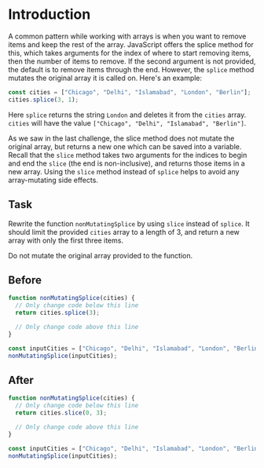 # Introduction

A common pattern while working with arrays is when you want to remove items and keep the rest of the array. JavaScript offers the splice method for this, which takes arguments for the index of where to start removing items, then the number of items to remove. If the second argument is not provided, the default is to remove items through the end. However, the `splice` method mutates the original array it is called on. Here's an example:
```javascript
const cities = ["Chicago", "Delhi", "Islamabad", "London", "Berlin"];
cities.splice(3, 1);
```
Here `splice` returns the string `London` and deletes it from the `cities` array. `cities` will have the value `["Chicago", "Delhi", "Islamabad", "Berlin"]`.

As we saw in the last challenge, the slice method does not mutate the original array, but returns a new one which can be saved into a variable. Recall that the `slice` method takes two arguments for the indices to begin and end the `slice` (the end is non-inclusive), and returns those items in a new array. Using the `slice` method instead of `splice` helps to avoid any array-mutating side effects.

## Task 

Rewrite the function `nonMutatingSplice` by using `slice` instead of `splice`. It should limit the provided `cities` array to a length of 3, and return a new array with only the first three items.

Do not mutate the original array provided to the function.

## Before

```javascript
function nonMutatingSplice(cities) {
  // Only change code below this line
  return cities.splice(3);

  // Only change code above this line
}

const inputCities = ["Chicago", "Delhi", "Islamabad", "London", "Berlin"];
nonMutatingSplice(inputCities);
```

## After

```javascript
function nonMutatingSplice(cities) {
  // Only change code below this line
  return cities.slice(0, 3);

  // Only change code above this line
}

const inputCities = ["Chicago", "Delhi", "Islamabad", "London", "Berlin"];
nonMutatingSplice(inputCities);
```
